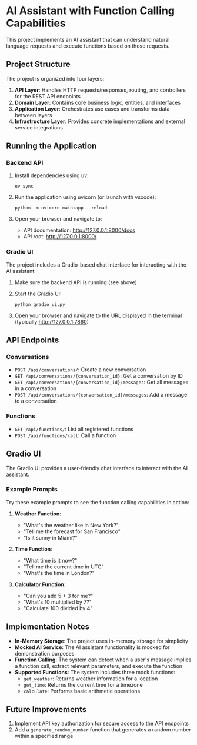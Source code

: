 # AI Assistant with Function Calling Capabilities

This project implements an AI assistant that can understand natural language requests and execute functions based on those requests.

## Project Structure

The project is organized into four layers:

1. **API Layer**: Handles HTTP requests/responses, routing, and controllers for the REST API endpoints
2. **Domain Layer**: Contains core business logic, entities, and interfaces
3. **Application Layer**: Orchestrates use cases and transforms data between layers
4. **Infrastructure Layer**: Provides concrete implementations and external service integrations

## Running the Application

### Backend API

1. Install dependencies using uv:
   ```
   uv sync
   ```

2. Run the application using uvicorn (or launch with vscode):
   ```
   python -m uvicorn main:app --reload
   ```

3. Open your browser and navigate to:
   - API documentation: http://127.0.0.1:8000/docs
   - API root: http://127.0.0.1:8000/

### Gradio UI

The project includes a Gradio-based chat interface for interacting with the AI assistant:

1. Make sure the backend API is running (see above)

2. Start the Gradio UI:
   ```
   python gradio_ui.py
   ```

3. Open your browser and navigate to the URL displayed in the terminal (typically http://127.0.0.1:7860)

## API Endpoints

### Conversations

- `POST /api/conversations/`: Create a new conversation
- `GET /api/conversations/{conversation_id}`: Get a conversation by ID
- `GET /api/conversations/{conversation_id}/messages`: Get all messages in a conversation
- `POST /api/conversations/{conversation_id}/messages`: Add a message to a conversation

### Functions

- `GET /api/functions/`: List all registered functions
- `POST /api/functions/call`: Call a function

## Gradio UI

The Gradio UI provides a user-friendly chat interface to interact with the AI assistant.

### Example Prompts

Try these example prompts to see the function calling capabilities in action:

1. **Weather Function**:
   - "What's the weather like in New York?"
   - "Tell me the forecast for San Francisco"
   - "Is it sunny in Miami?"

2. **Time Function**:
   - "What time is it now?"
   - "Tell me the current time in UTC"
   - "What's the time in London?"

3. **Calculator Function**:
   - "Can you add 5 + 3 for me?"
   - "What's 10 multiplied by 7?"
   - "Calculate 100 divided by 4"

## Implementation Notes

- **In-Memory Storage**: The project uses in-memory storage for simplicity
- **Mocked AI Service**: The AI assistant functionality is mocked for demonstration purposes
- **Function Calling**: The system can detect when a user's message implies a function call, extract relevant parameters, and execute the function
- **Supported Functions**: The system includes three mock functions:
  - `get_weather`: Returns weather information for a location
  - `get_time`: Returns the current time for a timezone
  - `calculate`: Performs basic arithmetic operations

## Future Improvements

1. Implement API key authorization for secure access to the API endpoints
2. Add a `generate_random_number` function that generates a random number within a specified range